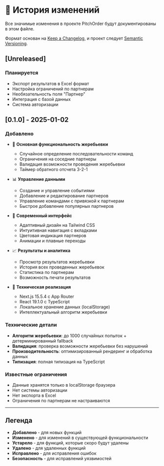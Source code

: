 # 📝 История изменений

Все значимые изменения в проекте PitchOrder будут документированы в этом файле.

Формат основан на [Keep a Changelog](https://keepachangelog.com/ru/1.0.0/),
и проект следует [Semantic Versioning](https://semver.org/lang/ru/).

## [Unreleased]

### Планируется
- Экспорт результатов в Excel формат
- Настройка ограничений по партнерам
- Необязательность поля "Партнер"
- Интеграция с базой данных
- Система авторизации

## [0.1.0] - 2025-01-02

### Добавлено
- 🎯 **Основная функциональность жеребьевки**
  - Случайное определение последовательности команд
  - Ограничения на соседние партнеры
  - Валидация возможности проведения жеребьевки
  - Таймер обратного отсчета 3-2-1

- 📊 **Управление данными**
  - Создание и управление событиями
  - Добавление и редактирование партнеров
  - Управление командами с привязкой к партнерам
  - Быстрое добавление популярных партнеров

- 🎨 **Современный интерфейс**
  - Адаптивный дизайн на Tailwind CSS
  - Интуитивная навигация с вкладками
  - Цветовая индикация партнеров
  - Анимации и плавные переходы

- 📈 **Результаты и аналитика**
  - Просмотр результатов жеребьевки
  - История всех проведенных жеребьевок
  - Статистика по партнерам
  - Возможность печати результатов

- 🔧 **Техническая реализация**
  - Next.js 15.5.4 с App Router
  - React 19.1.0 с TypeScript
  - Локальное хранение данных (localStorage)
  - Интеллектуальный алгоритм жеребьевки

### Технические детали
- **Алгоритм жеребьевки**: до 1000 случайных попыток + детерминированный fallback
- **Валидация**: проверка возможности жеребьевки без нарушений
- **Производительность**: оптимизированный рендеринг и обработка данных
- **Типизация**: полная типизация на TypeScript

### Известные ограничения
- Данные хранятся только в localStorage браузера
- Нет системы авторизации
- Нет экспорта в Excel
- Ограничения по партнерам не настраиваются

---

## Легенда

- **Добавлено** - для новых функций
- **Изменено** - для изменений в существующей функциональности
- **Устарело** - для функций, которые скоро будут удалены
- **Удалено** - для удаленных функций
- **Исправлено** - для исправления ошибок
- **Безопасность** - для исправлений уязвимостей
